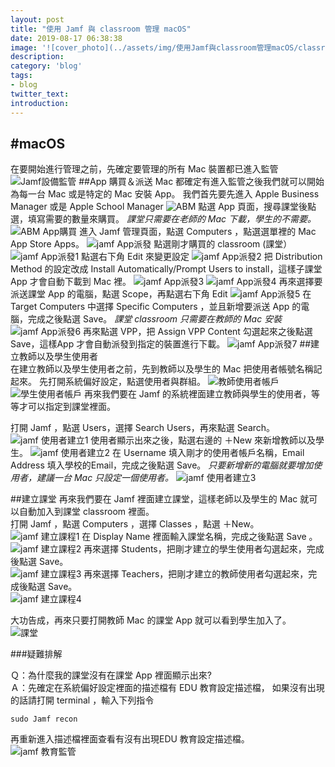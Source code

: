 ```yaml
---
layout: post
title: "使用 Jamf 與 classroom 管理 macOS"
date: 2019-08-17 06:38:38
image: '![cover_photo](../assets/img/使用Jamf與classroom管理macOS/classroomphoto.jpg)'
description:
category: 'blog'
tags:
- blog
twitter_text:
introduction:
---
```


#macOS
---
在要開始進行管理之前，先確定要管理的所有 Mac 裝置都已進入監管
![Jamf設備監管](../assets/img/使用Jamf與classroom管理macOS/jamf設備監管.png)
##App 購買＆派送
Mac 都確定有進入監管之後我們就可以開始為每一台 Mac 或是特定的 Mac 安裝 App。
我們首先要先進入 Apple Business Manager 或是 Apple School Manager
![ABM](../assets/img/使用Jamf與classroom管理macOS/ASM.png)
點選 App 頁面，搜尋課堂後點選，填寫需要的數量來購買。
*課堂只需要在老師的 Mac 下載，學生的不需要。*
![ABM App購買](../assets/img/使用Jamf與classroom管理macOS/ABMApp購買.png)
進入 Jamf 管理頁面，點選 Computers ，點選選單裡的 Mac App  Store Apps。
![jamf App派發](../assets/img/使用Jamf與classroom管理macOS/jamfApp派發.png)
點選剛才購買的 classroom (課堂）
![jamf App派發1](../assets/img/使用Jamf與classroom管理macOS/jamfApp派發1.png)
點選右下角 Edit 來變更設定
![jamf App派發2](../assets/img/使用Jamf與classroom管理macOS/jamfApp派發2.png)
把 Distribution Method 的設定改成 Install Automatically/Prompt Users to install，這樣子課堂 App 才會自動下載到 Mac 裡。
![jamf App派發3](../assets/img/使用Jamf與classroom管理macOS/jamfApp派發3.png)
![jamf App派發4](../assets/img/使用Jamf與classroom管理macOS/jamfApp派發4.png)
再來選擇要派送課堂 App 的電腦，點選 Scope，再點選右下角 Edit
![jamf App派發5](../assets/img/使用Jamf與classroom管理macOS/jamfApp派發5.png)
在 Target Computers 中選擇 Specific Computers ，並且新增要派送 App 的電腦，完成之後點選 Save。
*課堂 classroom 只需要在教師的 Mac 安裝*
![jamf App派發6](../assets/img/使用Jamf與classroom管理macOS/jamfApp派發6.png)
再來點選 VPP，把 Assign VPP Content 勾選起來之後點選  Save，這樣App 才會自動派發到指定的裝置進行下載。
![jamf App派發7](../assets/img/使用Jamf與classroom管理macOS/jamfApp派發7.png)
##建立教師以及學生使用者  
在建立教師以及學生使用者之前，先到教師以及學生的 Mac  把使用者帳號名稱記起來。
先打開系統偏好設定，點選使用者與群組。
![教師使用者帳戶](../assets/img/使用Jamf與classroom管理macOS/教師使用者帳戶.png)
![學生使用者帳戶](../assets/img/使用Jamf與classroom管理macOS/學生使用者帳戶.png)
再來我們要在 Jamf 的系統裡面建立教師與學生的使用者，等等才可以指定到課堂裡面。

打開 Jamf ，點選 Users，選擇 Search Users，再來點選 Search。
![jamf 使用者建立1](../assets/img/使用Jamf與classroom管理macOS/jamf使用者建立1.png)
使用者顯示出來之後，點選右邊的 ＋New  來新增教師以及學生。
![jamf 使用者建立2](../assets/img/使用Jamf與classroom管理macOS/jamf使用者建立2.png)
在 Username 填入剛才的使用者帳戶名稱，Email Address 填入學校的Email，完成之後點選 Save。
*只要新增新的電腦就要增加使用者，建議一台 Mac 只設定一個使用者。*
![jamf 使用者建立3](../assets/img/使用Jamf與classroom管理macOS/jamf使用者建立3.png)

##建立課堂
再來我們要在 Jamf 裡面建立課堂，這樣老師以及學生的 Mac 就可以自動加入到課堂 classroom 裡面。  
打開 Jamf ，點選 Computers ，選擇 Classes ，點選 ＋New。  
![jamf 建立課程1](../assets/img/使用Jamf與classroom管理macOS/jamf建立課程1.png)
在 Display Name 裡面輸入課堂名稱，完成之後點選 Save 。  
![jamf 建立課程2](../assets/img/使用Jamf與classroom管理macOS/jamf建立課程2.png)
再來選擇 Students，把剛才建立的學生使用者勾選起來，完成後點選  Save。  
![jamf 建立課程3](../assets/img/使用Jamf與classroom管理macOS/jamf建立課程3.png)
再來選擇 Teachers，把剛才建立的教師使用者勾選起來，完成後點選  Save。  
![jamf 建立課程4](../assets/img/使用Jamf與classroom管理macOS/jamf建立課程4.png)

大功告成，再來只要打開教師 Mac 的課堂 App  就可以看到學生加入了。  
![課堂](../assets/img/使用Jamf與classroom管理macOS/課堂.png)

###疑難排解

Ｑ：為什麼我的課堂沒有在課堂 App 裡面顯示出來?  
Ａ：先確定在系統偏好設定裡面的描述檔有 EDU 教育設定描述檔，
      如果沒有出現的話請打開 terminal ，輸入下列指令
```
sudo Jamf recon
```
再重新進入描述檔裡面查看有沒有出現EDU 教育設定描述檔。  
![jamf 教育監管](../assets/img/使用Jamf與classroom管理macOS/jamf教育監管.png)
